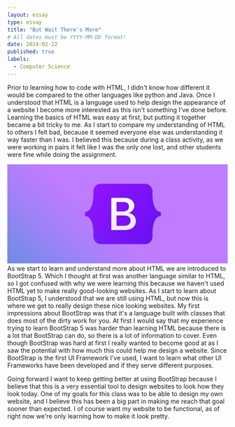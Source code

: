 ```yaml
---
layout: essay
type: essay
title: "But Wait There's More"
# All dates must be YYYY-MM-DD format!
date: 2024-02-22
published: true
labels:
  - Computer Science
---
```


Prior to learning how to code with HTML, I didn't know how different it would be compared to the other languages like python and Java. Once I understood that HTML is a language used to help design the appearance of a website I become more interested as this isn't something I've done before. Learning the basics of HTML was easy at first, but putting it together became a bit tricky to me. As I start to compare my understanding of HTML to others I felt bad, because it seemed everyone else was understanding it way faster than I was. I believed this because during a class activity, as we were working in pairs it felt like I was the only one lost, and other students were fine while doing the assignment. 

<img class="img-fluid" src="../img/bootstrap-alternatives.jpg">
As we start to learn and understand more about HTML we are introduced to BootStrap 5. Which I thought at first was another language similar to HTML, so I got confused with why we were learning this because we haven't used HTML yet to make really good-looking websites. As I start to learn about BootStrap 5, I understood that we are still using HTML, but now this is where we get to really design these nice looking websites. My first impressions about BootStrap was that it's a language built with classes that does most of the dirty work for you. At first I would say that my experience trying to learn BootStrap 5 was harder than learning HTML because there is a lot that BootStrap can do, so there is a lot of information to cover. Even though BootStrap was hard at first I really wanted to become good at as I saw the potential with how much this could help me design a website. Since BootStrap is the first UI Framework I've used, I want to learn what other UI Frameworks have been developed and if they serve different purposes.

Going forward I want to keep getting better at using BootStrap because I believe that this is a very essential tool to design websites to look how they look today. One of my goals for this class was to be able to design my own website, and I believe this has been a big part in making me reach that goal sooner than expected. I of course want my website to be functional, as of right now we're only learning how to make it look pretty.


